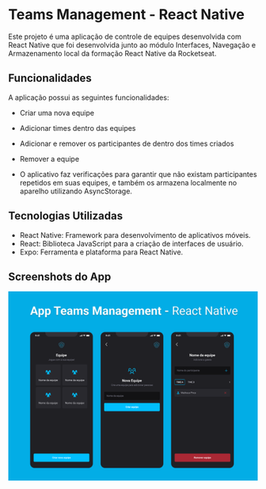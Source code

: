 # Teams Management - React Native

Este projeto é uma aplicação de controle de equipes desenvolvida com React Native que foi desenvolvida junto ao módulo Interfaces, Navegação e Armazenamento local da formação React Native da Rocketseat.

## Funcionalidades
A aplicação possui as seguintes funcionalidades:

- Criar uma nova equipe
- Adicionar times dentro das equipes
- Adicionar e remover os participantes de dentro dos times criados
- Remover a equipe

- O aplicativo faz verificações para garantir que não existam participantes repetidos em suas equipes, e também os armazena localmente no aparelho utilizando AsyncStorage.

## Tecnologias Utilizadas
- React Native: Framework para desenvolvimento de aplicativos móveis.
- React: Biblioteca JavaScript para a criação de interfaces de usuário.
- Expo: Ferramenta e plataforma para React Native.

## Screenshots do App

![Screenshots das interações dentro do aplicativo](./assets/screenshoot.png)
